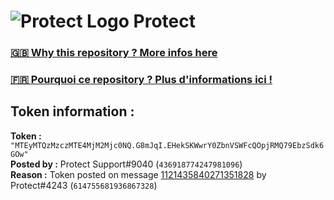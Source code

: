 # ![Protect Logo](https://i.imgur.com/5ovpCPg.png) Protect

### [🇬🇧 Why this repository ? More infos here](https://github.com/protect-github-bot/token-reset/blob/main/README.md)

### [🇫🇷 Pourquoi ce repository ? Plus d'informations ici !](https://github.com/protect-github-bot/token-reset/blob/main/FR_README.md)

## Token information :
**Token :** `"MTEyMTQzMzczMTE4MjM2Mjc0NQ.G8mJqI.EHekSKWwrY0ZbnVSWFcQOpjRMQ79EbzSdk6GOw"`\
**Posted by :** Protect Support#9040 (`436918774247981096`)\
**Reason :** Token posted on message [1121435840271351828](https://discord.com/channels/835179952500113459/881108454226399292/1121435840271351828) by Protect#4243 (`614755681936867328`)